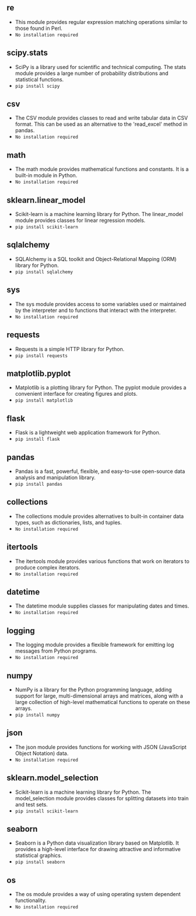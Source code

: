 ## **re** 
 - This module provides regular expression matching operations similar to those found in Perl.
  - `No installation required`
## **scipy.stats** 
 - SciPy is a library used for scientific and technical computing. The stats module provides a large number of probability distributions and statistical functions.
  - `pip install scipy`
## **csv** 
 - The CSV module provides classes to read and write tabular data in CSV format. This can be used as an alternative to the 'read_excel' method in pandas.
  - `No installation required`
## **math** 
 - The math module provides mathematical functions and constants. It is a built-in module in Python.
  - `No installation required`
## **sklearn.linear_model** 
 - Scikit-learn is a machine learning library for Python. The linear_model module provides classes for linear regression models.
  - `pip install scikit-learn`
## **sqlalchemy** 
 - SQLAlchemy is a SQL toolkit and Object-Relational Mapping (ORM) library for Python.
  - `pip install sqlalchemy`
## **sys** 
 - The sys module provides access to some variables used or maintained by the interpreter and to functions that interact with the interpreter.
  - `No installation required`
## **requests** 
 - Requests is a simple HTTP library for Python.
  - `pip install requests`
## **matplotlib.pyplot** 
 - Matplotlib is a plotting library for Python. The pyplot module provides a convenient interface for creating figures and plots.
  - `pip install matplotlib`
## **flask** 
 - Flask is a lightweight web application framework for Python.
  - `pip install flask`
## **pandas** 
 - Pandas is a fast, powerful, flexible, and easy-to-use open-source data analysis and manipulation library.
  - `pip install pandas`
## **collections** 
 - The collections module provides alternatives to built-in container data types, such as dictionaries, lists, and tuples.
  - `No installation required`
## **itertools** 
 - The itertools module provides various functions that work on iterators to produce complex iterators.
  - `No installation required`
## **datetime** 
 - The datetime module supplies classes for manipulating dates and times.
  - `No installation required`
## **logging** 
 - The logging module provides a flexible framework for emitting log messages from Python programs.
  - `No installation required`
## **numpy** 
 - NumPy is a library for the Python programming language, adding support for large, multi-dimensional arrays and matrices, along with a large collection of high-level mathematical functions to operate on these arrays.
  - `pip install numpy`
## **json** 
 - The json module provides functions for working with JSON (JavaScript Object Notation) data.
  - `No installation required`
## **sklearn.model_selection** 
 - Scikit-learn is a machine learning library for Python. The model_selection module provides classes for splitting datasets into train and test sets.
  - `pip install scikit-learn`
## **seaborn** 
 - Seaborn is a Python data visualization library based on Matplotlib. It provides a high-level interface for drawing attractive and informative statistical graphics.
  - `pip install seaborn`
## **os** 
 - The os module provides a way of using operating system dependent functionality.
  - `No installation required`